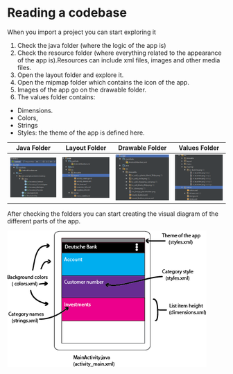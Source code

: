 # Reading a codebase

When you import a project you can start exploring it

1. Check the java folder \(where the logic of the app is\)
2. Check the resource folder \(where everything related to the appearance of the app is\).Resources can include xml files, images and other media files.
3. Open the layout folder and explore it. 
4. Open the mipmap folder which contains the icon of the app.
5. Images of the app go on the drawable folder.
6. The values folder contains:

* Dimensions.
* Colors, 
* Strings
* Styles: the theme of the app is defined here.

Java Folder             |      Layout Folder           |      Drawable Folder     |     Values Folder          |
:-------------------------:|:-------------------------:|:-------------------------:|:-------------------------:|
![](/assets/logic.png)  |  ![](/assets/layout.png) | ![](/assets/drawable.png) | ![](/assets/values.png) |


After checking the folders you can start creating the visual diagram of the different parts of the app.

![](/assets/Codebase_reading.png)

